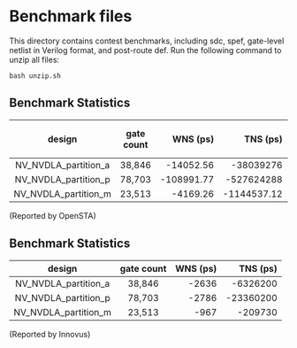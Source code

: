 # Benchmark files
This directory contains contest benchmarks, including sdc, spef, gate-level netlist in Verilog format, and post-route def. Run the following command to unzip all files:
```
bash unzip.sh
```
## Benchmark Statistics
|        design        |   gate count   |    WNS (ps)   |    TNS (ps)   |worst slew (ps)|max load C (fF)| total leakage (uW)|
|:--------------------:|:--------------:|--------------:|--------------:|--------------:|--------------:|--------------:|
| NV_NVDLA_partition_a | 38,846| -14052.56| -38039276| 37158.04| 6824.19| 3.1119671539785176|
| NV_NVDLA_partition_p | 78,703| -108991.77| -527624288| 31431.29| 8170.04| 7.603496621200016|
| NV_NVDLA_partition_m | 23,513| -4169.26| -1144537.12| 6715.75| 1688.59| 2.2363948726554853|

(Reported by OpenSTA)

## Benchmark Statistics
|        design        |   gate count   |    WNS (ps)   |    TNS (ps)   |
|:--------------------:|:--------------:|--------------:|--------------:|
| NV_NVDLA_partition_a | 38,846| -2636| -6326200|
| NV_NVDLA_partition_p | 78,703| -2786| -23360200|
| NV_NVDLA_partition_m | 23,513| -967| -209730|

(Reported by Innovus)

